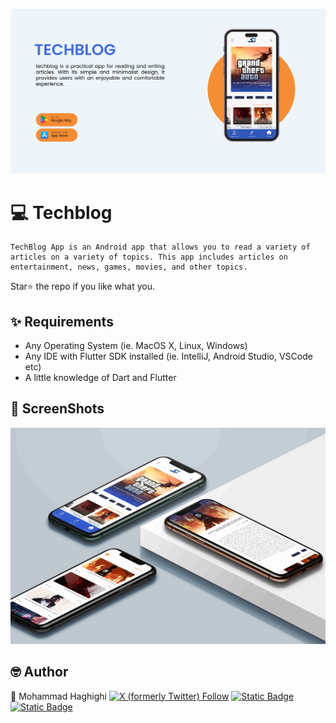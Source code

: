 ![banner](assets/images/banner.jpg)
# 💻️ Techblog
    TechBlog App is an Android app that allows you to read a variety of articles on a variety of topics. This app includes articles on entertainment, news, games, movies, and other topics.
Star⭐ the repo if you like what you.

## ✨ Requirements
* Any Operating System (ie. MacOS X, Linux, Windows)
* Any IDE with Flutter SDK installed (ie. IntelliJ, Android Studio, VSCode etc)
* A little knowledge of Dart and Flutter


## 📸 ScreenShots
![presentation](assets/images/present.jpg)


## 🤓 Author
🌴 Mohammad Haghighi [![X (formerly Twitter) Follow](https://img.shields.io/twitter/follow/iamhaghighi?label=@iamhaghighi)](https://twitter.com/iamhaghighi)
[![Static Badge](https://img.shields.io/badge/%20%40mhmd.haghighi-d62976?logo=Instagram&logoColor=white)](https://instagram.com/mhmd.haghighi)
[![Static Badge](https://img.shields.io/badge/%20%40iamhaghighi-0088cc?logo=Telegram&logoColor=white)](https://t.me/iamhaghighi)
